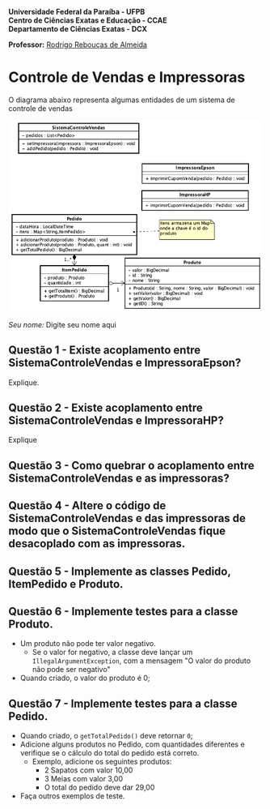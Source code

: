 **Universidade Federal da Paraíba - UFPB** \
**Centro de Ciências Exatas e Educação - CCAE** \
**Departamento de Ciências Exatas - DCX**

**Professor:** [Rodrigo Rebouças de Almeida](http://rodrigor.dcx.ufpb.br)

# Controle de Vendas e Impressoras

O diagrama abaixo representa algumas entidades de um sistema de controle de vendas


![diagrama](diagrama.png)



*Seu nome:* Digite seu nome aqui  

## Questão 1 - Existe acoplamento entre SistemaControleVendas e ImpressoraEpson?
Explique. 

## Questão 2 - Existe acoplamento entre SistemaControleVendas e ImpressoraHP?
Explique

## Questão 3 - Como quebrar o acoplamento entre SistemaControleVendas e as impressoras?

## Questão 4 - Altere o código de SistemaControleVendas e das impressoras de modo que o SistemaControleVendas fique desacoplado com as impressoras.

## Questão 5 - Implemente as classes Pedido, ItemPedido e Produto.

## Questão 6 - Implemente testes para a classe Produto.
  * Um produto não pode ter valor negativo.
    * Se o valor for negativo, a classe deve lançar um `IllegalArgumentException`, com a mensagem "O valor do produto não pode ser negativo"
  * Quando criado, o valor do produto é 0;

## Questão 7 - Implemente testes para a classe Pedido.
  * Quando criado, o `getTotalPedido()` deve retornar `0`;
  * Adicione alguns produtos no Pedido, com quantidades diferentes e verifique se o cálculo do total do pedido está correto.
    * Exemplo, adicione os seguintes produtos:
      * 2 Sapatos com valor 10,00
      * 3 Meias com valor 3,00
      * O total do pedido deve dar 29,00
  * Faça outros exemplos de teste.